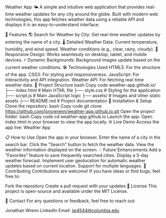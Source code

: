Weather App 🌤️
A simple and intuitive web application that provides real-time weather updates for any city around the globe. Built with modern web technologies, this app fetches weather data using a reliable API and displays it in an easy-to-understand interface.

🚀 Features
🌎 Search for Weather by City: Get real-time weather updates by entering the name of a city.
🌡️ Detailed Weather Data:
Current temperature, humidity, and wind speed.
Weather conditions (e.g., clear, rainy, cloudy).
📱 Responsive Design: Works seamlessly on desktop, tablet, and mobile devices.
⚡ Dynamic Backgrounds: Background images update based on the current weather conditions.
🛠️ Technologies Used
HTML5: For the structure of the app.
CSS3: For styling and responsiveness.
JavaScript: For interactivity and API integration.
Weather API: For fetching real-time weather data.
📂 Project Structure
bash
Copy code
weather-app.github.io/
├── index.html       # Main HTML file
├── style.css        # Styling for the application
├── script.js        # Main JavaScript logic
├── assets/          # Images and other static assets
├── README.md        # Project documentation
🔧 Installation & Setup
Clone the repository:
bash
Copy code
git clone https://github.com/jonowrenn/weather-app.github.io.git
Open the project folder:
bash
Copy code
cd weather-app.github.io
Launch the app:
Open index.html in your browser to view the app locally.
🌐 Live Demo
Access the app live: Weather App

📋 How to Use
Open the app in your browser.
Enter the name of a city in the search bar.
Click the "Search" button to fetch the weather data.
View the weather information displayed on the screen.
💡 Future Enhancements
Add a "Favorites" feature to save frequently searched cities.
Display a 5-day weather forecast.
Implement user geolocation for automatic weather updates based on current location.
Support for multiple languages.
🤝 Contributing
Contributions are welcome! If you have ideas or find bugs, feel free to:

Fork the repository
Create a pull request with your updates
📝 License
This project is open-source and available under the MIT License.

📧 Contact
For any questions or feedback, feel free to reach out:

Jonathan Wrenn
LinkedIn
Email: jw4544@columbia.edu
